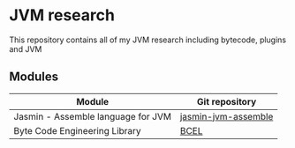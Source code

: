 # JVM research

This repository contains all of my JVM research including bytecode, plugins and JVM

## Modules

| Module | Git repository |
| ------ | -------------- |
| Jasmin - Assemble language for JVM| [jasmin-jvm-assemble](https://github.com/AppLoidx/jasmin-jvm-assemble) |
| Byte Code Engineering Library | [BCEL](https://github.com/AppLoidx/BCEL) |
